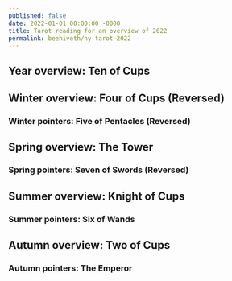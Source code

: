 ```yaml
---
published: false
date: 2022-01-01 00:00:00 -0000
title: Tarot reading for an overview of 2022
permalink: beehiveth/ny-tarot-2022
---
```


## Year overview: Ten of Cups
## Winter overview: Four of Cups (Reversed)
### Winter pointers: Five of Pentacles (Reversed)
## Spring overview: The Tower
### Spring pointers: Seven of Swords (Reversed)
## Summer overview: Knight of Cups
### Summer pointers: Six of Wands
## Autumn overview: Two of Cups
### Autumn pointers: The Emperor